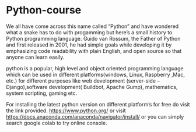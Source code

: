 # Python-course

We all have come across this name called “Python” and have wondered what a snake has to do with progamming but here’s a small history to Python programming language. Guido van Rossum, the Father of Python and first released in 2001, he had simple goals while developing it by emphasizing code readability with plain English, and open source so that anyone can learn easily.

python is a popular, high level and object oriented programming language which can be used in different platforms(windows, Linux, Raspberry ,Mac, etc.) for different purposes like web development (server-side –Django),software development( Buildbot, Apache Gump), mathematics, system scripting, gaming etc.

For installing the latest python version on different platform’s for free do visit the link provided.
https://www.python.org/  or visit
https://docs.anaconda.com/anaconda/navigator/install/ or you can simply search google colab to try online console.
